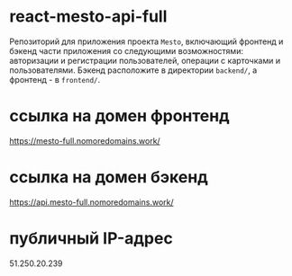# react-mesto-api-full
Репозиторий для приложения проекта `Mesto`, включающий фронтенд и бэкенд части приложения со следующими возможностями: авторизации и регистрации пользователей, операции с карточками и пользователями. Бэкенд расположите в директории `backend/`, а фронтенд - в `frontend/`. 
  
# ссылка на домен фронтенд

https://mesto-full.nomoredomains.work/

# ссылка на домен бэкенд

https://api.mesto-full.nomoredomains.work/

# публичный IP-адрес
51.250.20.239
